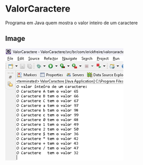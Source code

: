 # ValorCaractere
 Programa em Java quem mostra o valor inteiro de um caractere

## Image
 ![O Valor Inteiro de Um Caractere](valorcaractere.png)
